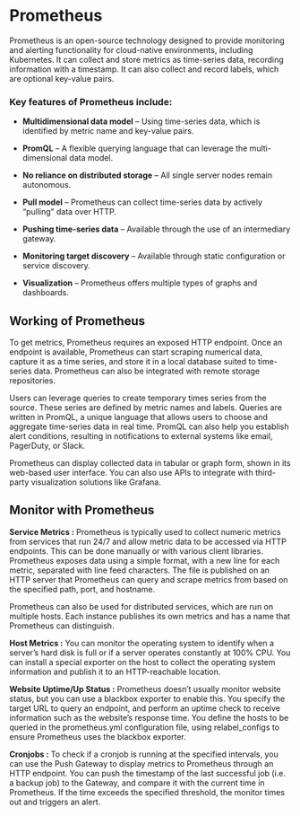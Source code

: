 # Prometheus

Prometheus is an open-source technology designed to provide monitoring and alerting functionality for cloud-native environments, including Kubernetes. It can collect and store metrics as time-series data, recording information with a timestamp. It can also collect and record labels, which are optional key-value pairs.

### Key features of Prometheus include:

- **Multidimensional data model** – Using time-series data, which is identified by metric name and key-value pairs.

- **PromQL** – A flexible querying language that can leverage the multi-dimensional data model.

- **No reliance on distributed storage** – All single server nodes remain autonomous.

- **Pull model** – Prometheus can collect time-series data by actively “pulling” data over HTTP.

- **Pushing time-series data** – Available through the use of an intermediary gateway.

- **Monitoring target discovery** – Available through static configuration or service discovery.

- **Visualization** – Prometheus offers multiple types of graphs and dashboards.

## Working of Prometheus

To get metrics, Prometheus requires an exposed HTTP endpoint. Once an endpoint is available, Prometheus can start scraping numerical data, capture it as a time series, and store it in a local database suited to time-series data. Prometheus can also be integrated with remote storage repositories.

Users can leverage queries to create temporary times series from the source. These series are defined by metric names and labels. Queries are written in PromQL, a unique language that allows users to choose and aggregate time-series data in real time. PromQL can also help you establish alert conditions, resulting in notifications to external systems like email, PagerDuty, or Slack.

Prometheus can display collected data in tabular or graph form, shown in its web-based user interface. You can also use APIs to integrate with third-party visualization solutions like Grafana.

## Monitor with Prometheus

**Service Metrics :**
Prometheus is typically used to collect numeric metrics from services that run 24/7 and allow metric data to be accessed via HTTP endpoints. This can be done manually or with various client libraries. Prometheus exposes data using a simple format, with a new line for each metric, separated with line feed characters. The file is published on an HTTP server that Prometheus can query and scrape metrics from based on the specified path, port, and hostname.

Prometheus can also be used for distributed services, which are run on multiple hosts. Each instance publishes its own metrics and has a name that Prometheus can distinguish.

**Host Metrics :**
You can monitor the operating system to identify when a server’s hard disk is full or if a server operates constantly at 100% CPU. You can install a special exporter on the host to collect the operating system information and publish it to an HTTP-reachable location.

**Website Uptime/Up Status :**
Prometheus doesn’t usually monitor website status, but you can use a blackbox exporter to enable this. You specify the target URL to query an endpoint, and perform an uptime check to receive information such as the website’s response time. You define the hosts to be queried in the prometheus.yml configuration file, using relabel_configs to ensure Prometheus uses the blackbox exporter.

**Cronjobs :**
To check if a cronjob is running at the specified intervals, you can use the Push Gateway to display metrics to Prometheus through an HTTP endpoint. You can push the timestamp of the last successful job (i.e. a backup job) to the Gateway, and compare it with the current time in Prometheus. If the time exceeds the specified threshold, the monitor times out and triggers an alert.